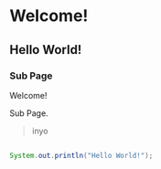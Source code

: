 # Welcome!
## Hello World!
### Sub Page

Welcome!

Sub Page.

> inyo

```java

System.out.println("Hello World!");

```





